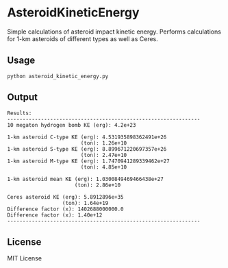 # AsteroidKineticEnergy

Simple calculations of asteroid impact kinetic energy. Performs calculations for 1-km asteroids of different types as well as Ceres.

## Usage

```shell
python asteroid_kinetic_energy.py
```

## Output

```shell
Results:
---------------------------------------------------------------
10 megaton hydrogen bomb KE (erg): 4.2e+23

1-km asteroid C-type KE (erg): 4.531935898362491e+26
                        (ton): 1.26e+10
1-km asteroid S-type KE (erg): 8.899671220697357e+26
                        (ton): 2.47e+10
1-km asteroid M-type KE (erg): 1.7470941289339462e+27
                        (ton): 4.85e+10

1-km asteroid mean KE (erg): 1.0300849469466438e+27
                      (ton): 2.86e+10

Ceres asteroid KE (erg): 5.8912896e+35
                  (ton): 1.64e+19
Difference factor (x): 1402688000000.0
Difference factor (x): 1.40e+12
---------------------------------------------------------------
```

## License

MIT License
